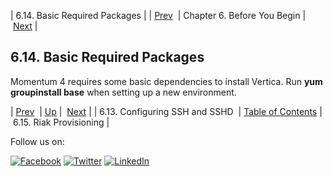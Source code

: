 | 6.14. Basic Required Packages |
| [Prev](byb.config_SSH_and_SSHD.php)  | Chapter 6. Before You Begin |  [Next](byb.riak_provisioning.php) |

## 6.14. Basic Required Packages

Momentum 4 requires some basic dependencies to install Vertica. Run **yum groupinstall base**                   when setting up a new environment.

| [Prev](byb.config_SSH_and_SSHD.php)  | [Up](before_you_begin.php) |  [Next](byb.riak_provisioning.php) |
| 6.13. Configuring SSH and SSHD  | [Table of Contents](index.php) |  6.15. Riak Provisioning |

Follow us on:

[![Facebook](https://support.messagesystems.com/images/icon-facebook.png)](http://www.facebook.com/messagesystems) [![Twitter](https://support.messagesystems.com/images/icon-twitter.png)](http://twitter.com/#!/MessageSystems) [![LinkedIn](https://support.messagesystems.com/images/icon-linkedin.png)](http://www.linkedin.com/company/message-systems)